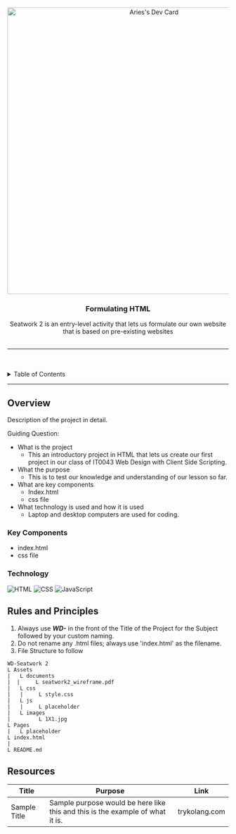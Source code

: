 <a name="readme-top">

<br/>

<br />
<div align="center">
 <a href="https://app.daily.dev/mononokuma">
   <img src="https://api.daily.dev/devcards/v2/DMEySfkP0murZQ6MrL1WW.png?type=wide&r=rgz" width="652" alt="Aries's Dev Card"/>
 </a>
<!-- TODO: Change Title to the name of the title of your Project -->
  <h3 align="center">Formulating HTML</h3>
</div>
<!-- TODO: Make a short description -->
<div align="center">
  Seatwork 2 is an entry-level activity that lets us formulate our own website that is based on pre-existing websites
</div>

<br />

<!-- TODO: Change the zyx-0314 into your github username  -->
<!-- TODO: Change the WD-Template-Project into the same name of your folder -->
---

<br />
<br />

<!-- TODO: If you want to add more layers for your readme -->
<details>
  <summary>Table of Contents</summary>
  <ol>
    <li>
      <a href="#overview">Overview</a>
      <ol>
        <li>
          <a href="#key-components">Key Components</a>
        </li>
        <li>
          <a href="#technology">Technology</a>
        </li>
      </ol>
    </li>
    <li>
      <a href="#rules-and-principles">Rules and Principles</a>
    </li>
    <li>
      <a href="#resources">Resources</a>
    </li>
  </ol>
</details>

---

## Overview

<!-- TODO: To be changed -->
<!-- The following are just sample -->
Description of the project in detail.

Guiding Question:
 - What is the project
   - This an introductory project in HTML that lets us create our first project in our class of IT0043 Web Design with Client Side Scripting.
 - What the purpose
   - This is to test our knowledge and understanding of our lesson so far.
 - What are key components
   - Index.html
   - css file
 - What technology is used and how it is used
   - Laptop and desktop computers are used for coding.

### Key Components
<!-- TODO: List of Key Components -->
<!-- The following are just sample -->
- index.html
- css file

### Technology
<!-- TODO: List of Technology Used -->
![HTML](https://img.shields.io/badge/HTML-E34F26?style=for-the-badge&logo=html5&logoColor=white)
![CSS](https://img.shields.io/badge/CSS-1572B6?style=for-the-badge&logo=css3&logoColor=white)
![JavaScript](https://img.shields.io/badge/JavaScript-F7DF1E?style=for-the-badge&logo=javascript&logoColor=white)

## Rules and Principles
1. Always use ***WD-*** in the front of the Title of the Project for the Subject followed by your custom naming.
2. Do not rename any .html files; always use 'index.html' as the filename.
3. File Structure to follow

```
WD-Seatwork 2 
L Assets 
|   L documents 
|  |     L seatwork2_wireframe.pdf      
|   L css 
|   |     L style.css
|   L js 
|   |     L placeholder 
|   L images 
|         L 1X1.jpg
L Pages 
|   L placeholder 
L index.html 
| 
L README.md 
```

## Resources

<!-- TODO: Add References -->
| Title | Purpose | Link |
|-|-|-|
| Sample Title | Sample purpose would be here like this and this is the example of what it is. | trykolang.com |
